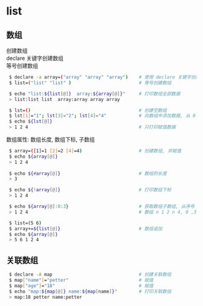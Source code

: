 <!--
 * @Author: facsert
 * @Date: 2023-10-08 21:52:12
 * @LastEditTime: 2023-10-08 22:36:51
 * @LastEditors: facsert
 * @Description: 
-->

# list

## 数组

创建数组  
declare 关键字创建数组  
等号创建数组

```bash
 $ declare -a array=("array" "array" "array")    # 使用 declare 关键字创建数组
 $ list=("list" "list" )                         # 等号创建数组

 $ echo "list:${list[@]}  array:${array[@]}"     # 打印数组全部数据
 > list:list list  array:array array array

 $ lst=()                                        # 创建空数组
 $ lst[1]="1"; lst[3]="2"; lst[4]="4"            # 向数组中添加数据, 从 0 开发, 可以跳过
 $ echo ${lst[@]}
 > 1 2 4                                         # 只打印赋值数据
```

数组属性: 数组长度, 数组下标, 子数组

```bash
 $ array=([1]=1 [2]=2 [4]=4)                     # 创建数组, 并赋值
 $ echo ${array[@]}
 > 1 2 4
 
 $ echo ${#array[@]}                             # 数组的长度
 > 3                                             

 $ echo ${!array[@]}                             # 打印数组下标
 > 1 2 4

 $ echo ${array[@]:0:3}                          # 获取数组子数组, 从序号 0 开始, 取 2 个
 > 1 2 4                                         # 数组 n 1 2 n 4, 0 ,3未赋值, 从 0 开始取 3 个有效元素 

 $ list=(5 6)
 $ array+=${list[@]}                             # 数组追加
 $ echo ${array[@]}
 > 5 6 1 2 4
```

## 关联数组

```bash
 $ declare -A map                                # 创建关联数组
 $ map["name"]="petter"                          # 赋值
 $ map["age"]="18"                               # 赋值
 $ echo "map:${map[@]} name:${map[name]}"        # 打印关联数组
 > map:18 petter name:petter
```
